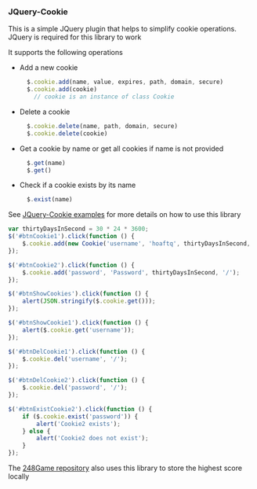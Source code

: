 ### JQuery-Cookie
This is a simple JQuery plugin that helps to simplify cookie operations. JQuery is required for this library to work

It supports the following operations

- Add a new cookie
  ```javascript
    $.cookie.add(name, value, expires, path, domain, secure)
    $.cookie.add(cookie)
      // cookie is an instance of class Cookie
  ```

- Delete a cookie 
  ```javascript
    $.cookie.delete(name, path, domain, secure)
    $.cookie.delete(cookie)
  ```

- Get a cookie by name or get all cookies if name is not provided
  ```javascript
    $.get(name)
    $.get()
  ```

- Check if a cookie exists by its name
  ```javascript
    $.exist(name)
  ```
  
See [JQuery-Cookie examples](test.html) for more details on how to use this library
  ```javascript
  var thirtyDaysInSecond = 30 * 24 * 3600;
  $('#btnCookie1').click(function () {
      $.cookie.add(new Cookie('username', 'hoaftq', thirtyDaysInSecond, '/'));
  });

  $('#btnCookie2').click(function () {
      $.cookie.add('password', 'Password', thirtyDaysInSecond, '/');
  });

  $('#btnShowCookies').click(function () {
      alert(JSON.stringify($.cookie.get()));
  });

  $('#btnShowCookie1').click(function () {
      alert($.cookie.get('username'));
  });

  $('#btnDelCookie1').click(function () {
      $.cookie.del('username', '/');
  });

  $('#btnDelCookie2').click(function () {
      $.cookie.del('password', '/');
  });

  $('#btnExistCookie2').click(function () {
      if ($.cookie.exist('password')) {
          alert('Cookie2 exists');
      } else {
          alert('Cookie2 does not exist');
      }
  });
  ```
  
The [248Game repository](https://github.com/hoaftq/248Game/controller.js) also uses this library to store the highest score locally
